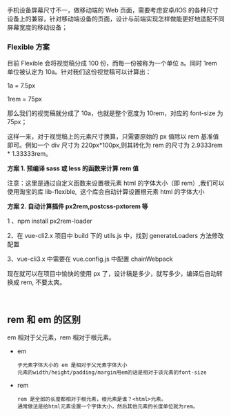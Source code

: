 手机设备屏幕尺寸不一，做移动端的 Web 页面，需要考虑安卓/IOS 的各种尺寸设备上的兼容，针对移动端设备的页面，设计与前端实现怎样做能更好地适配不同屏幕宽度的移动设备；

### Flexible 方案

目前 Flexible 会将视觉稿分成 100 份，而每一份被称为一个单位 a。同时 1rem 单位被认定为 10a。针对我们这份视觉稿可以计算出：

1a = 7.5px

1rem = 75px

那么我们的视觉稿就分成了 10a，也就是整个宽度为 10rem，对应的 font-size 为 75px；

这样一来，对于视觉稿上的元素尺寸换算，只需要原始的 px 值除以 rem 基准值即可。例如一个 div 尺寸为 220px*100px,则其转化为 rem 的尺寸为 2.9333rem * 1.33333rem。

**方案 1. 预编译 sass 或 less 的函数来计算 rem 值**

注意：这里是通过自定义函数来设置根元素 html 的字体大小（即 rem）,我们可以使用淘宝的库 lib-flexible,  这个库会自动计算设置根元素 html 的字体大小

**方案 2. 自动计算插件 px2rem,postcss-pxtorem 等**

1 、npm install px2rem-loader

2、在 vue-cli2.x 项目中 build 下的 utils.js 中，找到 generateLoaders 方法修改配置

3、vue-cli3.x 中需要在 vue.config.js 中配置 chainWebpack

现在就可以在项目中愉快的使用 px 了，设计稿是多少，就写多少，编译后自动转换成 rem, 不要太爽。

​

## rem 和 em 的区别

em 相对于父元素，rem 相对于根元素。

- em

  ```text
  子元素字体大小的 em 是相对于父元素字体大小
  元素的width/height/padding/margin用em的话是相对于该元素的font-size
  ```

- rem

  ```text
  rem 是全部的长度都相对于根元素，根元素是谁？<html>元素。
  通常做法是给html元素设置一个字体大小，然后其他元素的长度单位就为rem。
  ```
